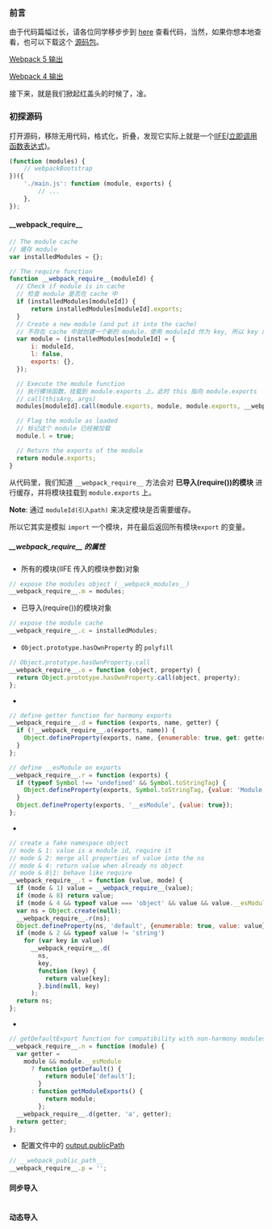 ### 前言

由于代码篇幅过长，请各位同学移步步到 [here](https://github.com/Rain120/study-notes/issues/6) 查看代码，当然，如果你想本地查看，也可以下载这个 [源码包](https://github.com/Rain120/study-notes/files/6108125/code.zip)。

[Webpack 5 输出](https://github.com/Rain120/study-notes/issues/6#issuecomment-793838018)

[Webpack 4 输出](https://github.com/Rain120/study-notes/issues/6#issuecomment-793838779)

接下来，就是我们掀起红盖头的时候了，凎。

### 初探源码

打开源码，移除无用代码，格式化，折叠，发现它实际上就是一个[IIFE(立即调用函数表达式)](https://developer.mozilla.org/zh-CN/docs/Glossary/IIFE)。

```js
(function (modules) {
    // webpackBootstrap
})({
    './main.js': function (module, exports) {
        // ...
    },
});
```

#### **\_\_webpack_require\_\_**

```js
// The module cache
// 缓存 module
var installedModules = {};

// The require function
function __webpack_require__(moduleId) {
  // Check if module is in cache
  // 检查 module 是否在 cache 中
  if (installedModules[moduleId]) {
      return installedModules[moduleId].exports;
  }
  // Create a new module (and put it into the cache)
  // 不存在 cache 中就创建一个新的 module，使用 moduleId 作为 key, 所以 key 的唯一
  var module = (installedModules[moduleId] = {
      i: moduleId,
      l: false,
      exports: {},
  });

  // Execute the module function
  // 执行模块函数，挂载到 module.exports 上。此时 this 指向 module.exports
  // call(thisArg, args)
  modules[moduleId].call(module.exports, module, module.exports, __webpack_require__);

  // Flag the module as loaded
  // 标记这个 module 已经被加载
  module.l = true;

  // Return the exports of the module
  return module.exports;
}
```

从代码里，我们知道 `__webpack_require__` 方法会对 **已导入(require())的模块** 进行缓存，并将模块挂载到 `module.exports` 上。

**Note**: 通过 `moduleId(引入path)` 来决定模块是否需要缓存。

所以它其实是模拟 `import` 一个模块，并在最后返回所有模块`export` 的变量。

##### \_\_webpack_require\_\_ 的属性

- 所有的模块(IIFE 传入的模块参数)对象

```js
// expose the modules object (__webpack_modules__)
__webpack_require__.m = modules;
```

- 已导入(require())的模块对象

```js
// expose the module cache
__webpack_require__.c = installedModules;
```

- `Object.prototype.hasOwnProperty` 的 `polyfill`

```js
// Object.prototype.hasOwnProperty.call
__webpack_require__.o = function (object, property) {
  return Object.prototype.hasOwnProperty.call(object, property);
};
```

- 

```js
// define getter function for harmony exports
__webpack_require__.d = function (exports, name, getter) {
  if (!__webpack_require__.o(exports, name)) {
    Object.defineProperty(exports, name, {enumerable: true, get: getter});
  }
};
```



```js
// define __esModule on exports
__webpack_require__.r = function (exports) {
  if (typeof Symbol !== 'undefined' && Symbol.toStringTag) {
    Object.defineProperty(exports, Symbol.toStringTag, {value: 'Module'});
  }
  Object.defineProperty(exports, '__esModule', {value: true});
};
```

- 

```js
// create a fake namespace object
// mode & 1: value is a module id, require it
// mode & 2: merge all properties of value into the ns
// mode & 4: return value when already ns object
// mode & 8|1: behave like require
__webpack_require__.t = function (value, mode) {
  if (mode & 1) value = __webpack_require__(value);
  if (mode & 8) return value;
  if (mode & 4 && typeof value === 'object' && value && value.__esModule) return value;
  var ns = Object.create(null);
  __webpack_require__.r(ns);
  Object.defineProperty(ns, 'default', {enumerable: true, value: value});
  if (mode & 2 && typeof value != 'string')
    for (var key in value)
      __webpack_require__.d(
        ns,
        key,
        function (key) {
          return value[key];
        }.bind(null, key)
      );
  return ns;
};
```

- 

```js
// getDefaultExport function for compatibility with non-harmony modules
__webpack_require__.n = function (module) {
  var getter =
    module && module.__esModule
      ? function getDefault() {
          return module['default'];
        }
      : function getModuleExports() {
          return module;
        };
  __webpack_require__.d(getter, 'a', getter);
  return getter;
};
```

- 配置文件中的 [output.publicPath](https://webpack.js.org/configuration/output/#output-publicpath)

```js
// __webpack_public_path__
__webpack_require__.p = '';
```

#### 同步导入

```js

```

#### 动态导入
